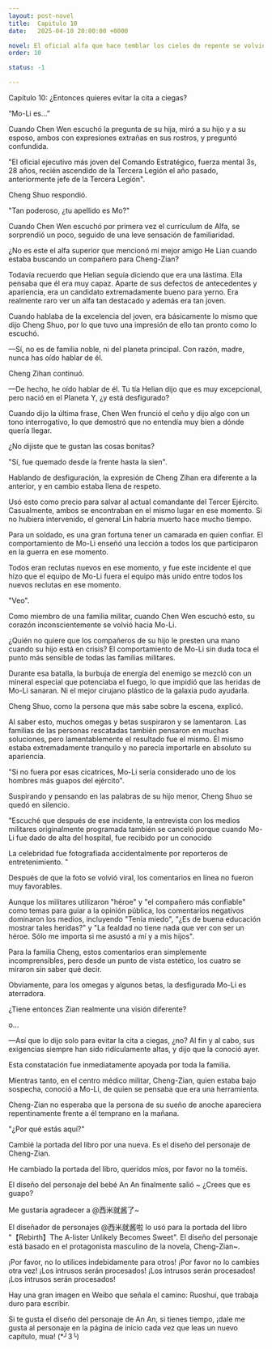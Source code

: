 ```yaml
---
layout: post-novel
title:  Capitulo 10
date:   2025-04-10 20:00:00 +0000

novel: El oficial alfa que hace temblar los cielos de repente se volvió dulce
order: 10

status: -1

---
```


Capítulo 10: ¿Entonces quieres evitar la cita a ciegas?

“Mo-Li es…”

Cuando Chen Wen escuchó la pregunta de su hija, miró a su hijo y a su esposo, ambos con expresiones extrañas en sus rostros, y preguntó confundida.

"El oficial ejecutivo más joven del Comando Estratégico, fuerza mental 3s, 28 años, recién ascendido de la Tercera Legión el año pasado, anteriormente jefe de la Tercera Legión".

Cheng Shuo respondió.

"Tan poderoso, ¿tu apellido es Mo?"

Cuando Chen Wen escuchó por primera vez el currículum de Alfa, se sorprendió un poco, seguido de una leve sensación de familiaridad.

¿No es este el alfa superior que mencionó mi mejor amigo He Lian cuando estaba buscando un compañero para Cheng-Zian?

Todavía recuerdo que Helian seguía diciendo que era una lástima. Ella pensaba que él era muy capaz. Aparte de sus defectos de antecedentes y apariencia, era un candidato extremadamente bueno para yerno. Era realmente raro ver un alfa tan destacado y además era tan joven.

Cuando hablaba de la excelencia del joven, era básicamente lo mismo que dijo Cheng Shuo, por lo que tuvo una impresión de ello tan pronto como lo escuchó.

—Sí, no es de familia noble, ni del planeta principal. Con razón, madre, nunca has oído hablar de él.

Cheng Zihan continuó.

—De hecho, he oído hablar de él. Tu tía Helian dijo que es muy excepcional, pero nació en el Planeta Y, ¿y está desfigurado?

Cuando dijo la última frase, Chen Wen frunció el ceño y dijo algo con un tono interrogativo, lo que demostró que no entendía muy bien a dónde quería llegar.

¿No dijiste que te gustan las cosas bonitas?

"Sí, fue quemado desde la frente hasta la sien".

Hablando de desfiguración, la expresión de Cheng Zihan era diferente a la anterior, y en cambio estaba llena de respeto.

Usó esto como precio para salvar al actual comandante del Tercer Ejército. Casualmente, ambos se encontraban en el mismo lugar en ese momento. Si no hubiera intervenido, el general Lin habría muerto hace mucho tiempo.

Para un soldado, es una gran fortuna tener un camarada en quien confiar. El comportamiento de Mo-Li enseñó una lección a todos los que participaron en la guerra en ese momento.

Todos eran reclutas nuevos en ese momento, y fue este incidente el que hizo que el equipo de Mo-Li fuera el equipo más unido entre todos los nuevos reclutas en ese momento.

"Veo".

Como miembro de una familia militar, cuando Chen Wen escuchó esto, su corazón inconscientemente se volvió hacia Mo-Li.

¿Quién no quiere que los compañeros de su hijo le presten una mano cuando su hijo está en crisis? El comportamiento de Mo-Li sin duda toca el punto más sensible de todas las familias militares.

Durante esa batalla, la burbuja de energía del enemigo se mezcló con un mineral especial que potenciaba el fuego, lo que impidió que las heridas de Mo-Li sanaran. Ni el mejor cirujano plástico de la galaxia pudo ayudarla.

Cheng Shuo, como la persona que más sabe sobre la escena, explicó.

Al saber esto, muchos omegas y betas suspiraron y se lamentaron. Las familias de las personas rescatadas también pensaron en muchas soluciones, pero lamentablemente el resultado fue el mismo. Él mismo estaba extremadamente tranquilo y no parecía importarle en absoluto su apariencia.

"Si no fuera por esas cicatrices, Mo-Li sería considerado uno de los hombres más guapos del ejército".

Suspirando y pensando en las palabras de su hijo menor, Cheng Shuo se quedó en silencio.

"Escuché que después de ese incidente, la entrevista con los medios militares originalmente programada también se canceló porque cuando Mo-Li fue dado de alta del hospital, fue recibido por un conocido

La celebridad fue fotografiada accidentalmente por reporteros de entretenimiento. "

Después de que la foto se volvió viral, los comentarios en línea no fueron muy favorables.

Aunque los militares utilizaron "héroe" y "el compañero más confiable" como temas para guiar a la opinión pública, los comentarios negativos dominaron los medios, incluyendo "Tenía miedo", "¿Es de buena educación mostrar tales heridas?" y "La fealdad no tiene nada que ver con ser un héroe. Sólo me importa si me asustó a mí y a mis hijos".

Para la familia Cheng, estos comentarios eran simplemente incomprensibles, pero desde un punto de vista estético, los cuatro se miraron sin saber qué decir.

Obviamente, para los omegas y algunos betas, la desfigurada Mo-Li es aterradora.

¿Tiene entonces Zian realmente una visión diferente?

o…

—Así que lo dijo solo para evitar la cita a ciegas, ¿no? Al fin y al cabo, sus exigencias siempre han sido ridículamente altas, y dijo que la conoció ayer.

Esta constatación fue inmediatamente apoyada por toda la familia.

Mientras tanto, en el centro médico militar, Cheng-Zian, quien estaba bajo sospecha, conoció a Mo-Li, de quien se pensaba que era una herramienta.

Cheng-Zian no esperaba que la persona de su sueño de anoche apareciera repentinamente frente a él temprano en la mañana.

"¿Por qué estás aquí?"

Cambié la portada del libro por una nueva. Es el diseño del personaje de Cheng-Zian.

He cambiado la portada del libro, queridos míos, por favor no la toméis.

El diseño del personaje del bebé An An finalmente salió ~ ¿Crees que es guapo?

Me gustaría agradecer a @西米就酱了~

El diseñador de personajes @西米就酱啦 lo usó para la portada del libro "【Rebirth】The A-lister Unlikely Becomes Sweet". El diseño del personaje está basado en el protagonista masculino de la novela, Cheng-Zian~.

¡Por favor, no lo utilices indebidamente para otros! ¡Por favor no lo cambies otra vez! ¡Los intrusos serán procesados! ¡Los intrusos serán procesados! ¡Los intrusos serán procesados!

Hay una gran imagen en Weibo que señala el camino: Ruoshui, que trabaja duro para escribir.

Si te gusta el diseño del personaje de An An, si tienes tiempo, ¡dale me gusta al personaje en la página de inicio cada vez que leas un nuevo capítulo, mua! (*╯3╰)





